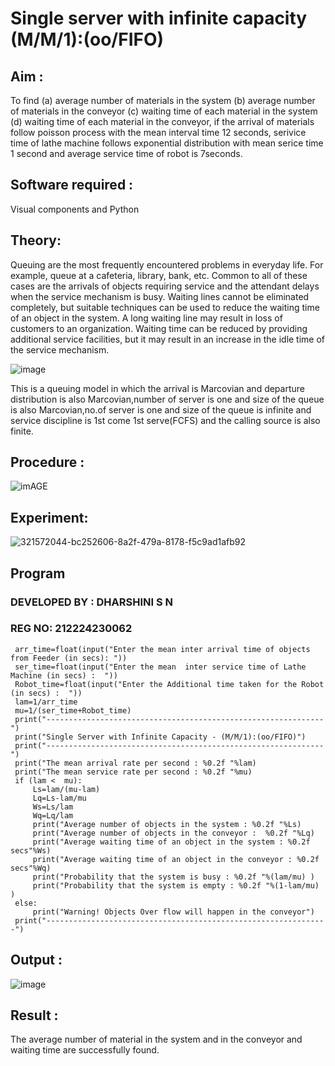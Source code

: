 # Single server with infinite capacity (M/M/1):(oo/FIFO)
## Aim :
To find (a) average number of materials in the system (b) average number of materials in the conveyor (c) waiting time of each material in the system (d) waiting time of each material in the conveyor, if the arrival  of materials follow poisson process with the mean interval time 12 seconds, serivice time of lathe machine follows exponential distribution with mean serice time 1 second and average service time of robot is 7seconds.

## Software required :
Visual components and Python

## Theory:
Queuing are the most frequently encountered problems in everyday life. For example, queue at a cafeteria, library, bank, etc. Common to all of these cases are the arrivals of objects requiring service and the attendant delays when the service mechanism is busy. Waiting lines cannot be eliminated completely, but suitable techniques can be used to reduce the waiting time of an object in the system. A long waiting line may result in loss of customers to an organization. Waiting time can be reduced by providing additional service facilities, but it may result in an increase in the idle time of the service mechanism.

![image](1.png)

This is a queuing model in which the arrival is Marcovian and departure distribution is also Marcovian,number of server is one and size of the queue is also Marcovian,no.of server is one and size of the queue is infinite and service discipline is 1st come 1st serve(FCFS) and the calling source is also finite.

## Procedure :

![imAGE](2.png)



## Experiment:
![321572044-bc252606-8a2f-479a-8178-f5c9ad1afb92](https://github.com/user-attachments/assets/84ea137b-06d4-40cd-826a-aac22c5e1f71)


 
## Program
### DEVELOPED BY : DHARSHINI S N
### REG NO: 212224230062
```
 arr_time=float(input("Enter the mean inter arrival time of objects from Feeder (in secs): "))
 ser_time=float(input("Enter the mean  inter service time of Lathe Machine (in secs) :  "))
 Robot_time=float(input("Enter the Additional time taken for the Robot (in secs) :  "))
 lam=1/arr_time
 mu=1/(ser_time+Robot_time)
 print("--------------------------------------------------------------")
 print("Single Server with Infinite Capacity - (M/M/1):(oo/FIFO)")
 print("--------------------------------------------------------------")
 print("The mean arrival rate per second : %0.2f "%lam)
 print("The mean service rate per second : %0.2f "%mu)
 if (lam <  mu):
     Ls=lam/(mu-lam)
     Lq=Ls-lam/mu
     Ws=Ls/lam
     Wq=Lq/lam
     print("Average number of objects in the system : %0.2f "%Ls)
     print("Average number of objects in the conveyor :  %0.2f "%Lq)
     print("Average waiting time of an object in the system : %0.2f secs"%Ws)
     print("Average waiting time of an object in the conveyor : %0.2f secs"%Wq)
     print("Probability that the system is busy : %0.2f "%(lam/mu) )
     print("Probability that the system is empty : %0.2f "%(1-lam/mu) )
 else:
     print("Warning! Objects Over flow will happen in the conveyor")
 print("---------------------------------------------------------------")
```

## Output :
![image](https://github.com/user-attachments/assets/4488cdbd-48dc-41cc-83a4-cbd99d326300)

## Result :
The average number of material in the system and in the conveyor and waiting time are successfully found.


